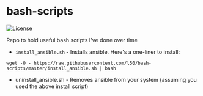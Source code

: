 bash-scripts
============

[![License](http://img.shields.io/:license-mit-blue.svg)](http://doge.mit-license.org)

Repo to hold useful bash scripts I've done over time

- ```install_ansible.sh``` - Installs ansible. Here's a one-liner to install:
```
wget -O - https://raw.githubusercontent.com/l50/bash-scripts/master/install_ansible.sh | bash
```
- uninstall_ansible.sh - Removes ansible from your system (assuming you used the above install script)


